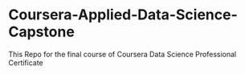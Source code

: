 # Coursera-Applied-Data-Science-Capstone
This Repo for the final course of Coursera Data Science Professional Certificate
